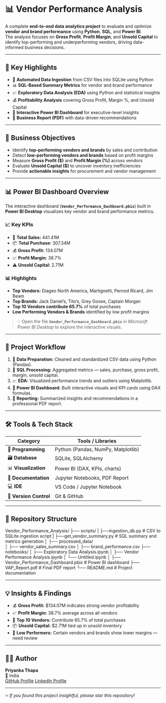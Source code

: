 # 📊 Vendor Performance Analysis

A complete **end-to-end data analytics project** to evaluate and optimize **vendor and brand performance** using **Python**, **SQL**, and **Power BI**.  
The analysis focuses on **Gross Profit**, **Profit Margin**, and **Unsold Capital** to identify top-performing and underperforming vendors, driving data-informed business decisions.

---

## 🚀 Key Highlights

- 🔄 **Automated Data Ingestion** from CSV files into SQLite using Python  
- 📊 **SQL-Based Summary Metrics** for vendor and brand performance  
- 📈 **Exploratory Data Analysis (EDA)** using Python and statistical insights  
- 💰 **Profitability Analysis** covering Gross Profit, Margin %, and Unsold Capital  
- 📑 **Interactive Power BI Dashboard** for executive-level insights  
- 📄 **Business Report (PDF)** with data-driven recommendations  

---

## 🎯 Business Objectives

- Identify **top-performing vendors and brands** by sales and contribution  
- Detect **low-performing vendors and brands** based on profit margins  
- Measure **Gross Profit ($)** and **Profit Margin (%)** across vendors  
- Evaluate **Unsold Capital ($)** to uncover inventory inefficiencies  
- Provide **actionable insights** for procurement and vendor management  

---

## 📊 Power BI Dashboard Overview

The interactive dashboard (**`Vendor_Performance_Dashboard.pbix`**) built in **Power BI Desktop** visualizes key vendor and brand performance metrics.

### 📈 Key KPIs
- 🛒 **Total Sales:** 441.41M  
- 📦 **Total Purchase:** 307.34M  
- 💰 **Gross Profit:** 134.07M  
- 📈 **Profit Margin:** 38.7%  
- ⚠️ **Unsold Capital:** 2.71M  

### 📊 Highlights
- **Top Vendors:** Diageo North America, Martignetti, Pernod Ricard, Jim Beam  
- **Top Brands:** Jack Daniel’s, Tito’s, Grey Goose, Captain Morgan  
- **Top 10 Vendors contribute 65.7%** of total purchases  
- **Low Performing Vendors & Brands** identified by low profit margins  

> 💡 Open the file **`Vendor_Performance_Dashboard.pbix`** in *Microsoft Power BI Desktop* to explore the interactive visuals.



---

## 🧩 Project Workflow

1. 🧹 **Data Preparation:** Cleaned and standardized CSV data using Python (Pandas).  
2. 🧮 **SQL Processing:** Aggregated metrics — sales, purchase, gross profit, margin, unsold capital.  
3. 📈 **EDA:** Visualized performance trends and outliers using Matplotlib.  
4. 🎨 **Power BI Dashboard:** Built interactive visuals and KPI cards using DAX formulas.  
5. 🧾 **Reporting:** Summarized insights and recommendations in a professional PDF report.

---


## 🛠️ Tools & Tech Stack

| Category | Tools / Libraries |
|-----------|------------------|
| 🐍 **Programming** | Python (Pandas, NumPy, Matplotlib) |
| 🗃️ **Database** | SQLite, SQLAlchemy |
| 📊 **Visualization** | Power BI (DAX, KPIs, charts) |
| 📘 **Documentation** | Jupyter Notebooks, PDF Report |
| 💻 **IDE** | VS Code / Jupyter Notebook |
| 🧭 **Version Control** | Git & GitHub |

---

## 📄 Repository Structure

Vendor_Performance_Analysis/
├── scripts/
| ├──ingestion_db.py # CSV to SQLite ingestion script
| ├──get_vendor_summary.py # SQL summary and metrics generation
│
├── processed_data/              
│ ├── vendor_sales_summary.csv
│ ├── brand_performance.csv
├── notebooks/
│ ├── Exploratory Data Analysis.ipynb
│ ├── Vendor Performance Analysis.ipynb
│ └── Untitled.ipynb
│
├── Vendor_Performance_Dashboard.pbix # Power BI dashboard
├── VAP_Report.pdf # Final PDF report
└── README.md # Project documentation


---

## 💡 Insights & Findings

- 💰 **Gross Profit:** $134.07M indicates strong vendor profitability  
- 📈 **Profit Margin:** 38.7% average across all vendors  
- 🏢 **Top 10 Vendors:** Contribute 65.7% of total purchases  
- 📦 **Unsold Capital:** $2.71M tied up in unsold inventory  
- 🚨 **Low Performers:** Certain vendors and brands show lower margins — need review  

---

## 👩‍💻 Author

**Priyanka Thapa**  
📍 India  
[GitHub Profile](https://github.com/Priyanka0722) 
[LinkedIn Profile](https://www.linkedin.com/in/priyanka-thapa-799a862bb)  

---

⭐ *If you found this project insightful, please star this repository!*














